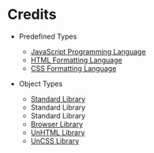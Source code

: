 # Credits

- Predefined Types
	- [JavaScript Programming Language](https://developer.mozilla.org/en-US/docs/Web/JavaScript/)
	- [HTML Formatting Language](https://developer.mozilla.org/en-US/docs/Web/HTML/)
	- [CSS Formatting Language](https://developer.mozilla.org/en-US/docs/Web/CSS/)

- Object Types
	- [Standard Library](https://developer.mozilla.org/en-US/docs/Web/JavaScript/Reference/Global_Objects/)
	- Standard Library
	- Standard Library
	- [Browser Library](https://developer.mozilla.org/en-US/docs/Web/API/)
	- [UnHTML Library](https://github.com/unformated/UnHTML/)
	- [UnCSS Library](https://github.com/unformated/UnCSS/)
